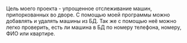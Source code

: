 Цель моего проекта - упрощенное отслеживание машин, припоркованных во дворе. С помощью моей программы можно добавлять и удалять машины из БД. Так же с помощью неё можно легко проверить, есть ли машина в БД по номеру телефона, номеру, ФИО или квартире.
